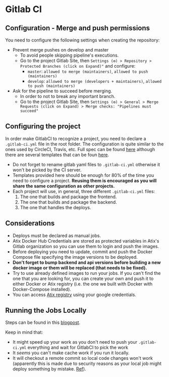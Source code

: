 # Gitlab CI

## Configuration - Merge and push permissions

You need to configure the following settings when creating the repository:

- Prevent merge pushes on develop and master
  - To avoid people skipping pipeline's executions.
  - Go to the project Gitlab Site, then `Settings (⚙) > Repository > Protected Branches (click on Expand)"` and configure:
    - `master`: `allowed to merge (maintainers)`, `allowed to push (maintainers)`
    - `develop`: `allowed to merge (developers + maintainers)`, `allowed to push (maintainers)`
- Ask for the pipeline to succeed before merging.
  - In order to not to break any important branch.
  - Go to the project Gitlab Site, then `Settings (⚙) > General > Merge Requests (click on Expand) > Merge checks: "Pipelines must succeed"`

## Configuring the project

In order make GitlabCI to recognize a project, you need to declare a `.gitlab-ci.yml` file in the root folder. The configuration is quite similar to the ones used by CircleCI, Travis, etc. Full spec can be found [here](https://docs.gitlab.com/ee/ci/yaml/) although there are several templates that can be foun [here](../examples/).

- Do not forget to rename gitlab yaml files to `.gitlab-ci.yml` otherwise it won't be picked by the CI server.
- Templates provided here should be enough for 80% of the time you need to configure a project. **Reusing them is encouraged as you will share the same configuration as other projects.**
- Each project will use, in general, three different `.gitlab-ci.yml` files:
  1. The one that builds and package the frontend.
  2. The one that builds and package the backend.
  3. The one that handles the deploys.

## Considerations

- Deploys must be declared as manual jobs.
- Atix Docker Hub Credentials are stored as protected variables in Atix's Gitlab organization so you can use them to login and push the images.
- Before deploying you need to update, commit and push the Docker Compose file specifying the image versions to be deployed.
- **Don't forget to bump backend and api versions before building a new docker image or them will be replaced (that needs to be fixed).**
- Try to use already defined images to run your jobs. If you can't find the one that you are looking for, you can create your own and push it to either Docker or Atix registry (i.e. the one we built with Docker with Docker-Compose installed).
- You can access [Atix registry](https://docker.atixlabs.com) using your google credentials.

## Running the Jobs Locally

Steps can be found in this [blogpost](https://www.akitaonrails.com/2018/04/28/smalltips-running-gitlab-ci-runner-locally).

Keep in mind that:

- It might speed up your work as you don't need to push your `.gitlab-ci.yml` everything and wait for GitlabCI to pick the work
- It _seems_ you can't make cache work if you run it locally.
- It will checkout a remote commit so local code changes won't work (apparently this is made due to security reasons as your local job might deploy something by mistake. [Ref](https://gitlab.com/gitlab-org/gitlab-runner/issues/1359)).
